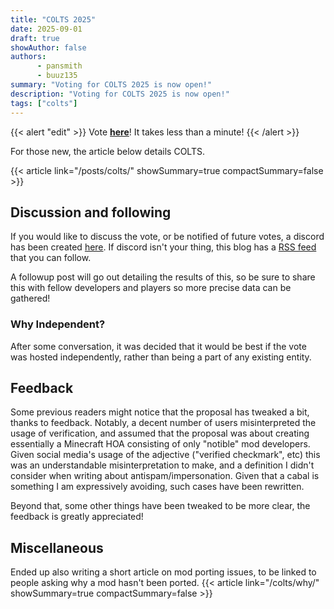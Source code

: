 ```yaml
---
title: "COLTS 2025"
date: 2025-09-01
draft: true
showAuthor: false
authors:
      - pansmith
      - buuz135
summary: "Voting for COLTS 2025 is now open!"
description: "Voting for COLTS 2025 is now open!"
tags: ["colts"]
---
```


{{< alert "edit" >}}
Vote **[here](https://forms.gle/uRtvjeCVKFHoJVra6)**! It takes less than a minute!
{{< /alert >}}

For those new, the article below details COLTS.

{{< article link="/posts/colts/" showSummary=true compactSummary=false >}}

## Discussion and following 
If you would like to discuss the vote, or be notified of future votes, a discord has been created [here](https://discord.gg/34KNtwBZ56). If discord isn't your thing, this blog has a [RSS feed](https://thepansmith.github.io/index.xml) that you can follow.

A followup post will go out detailing the results of this, so be sure to share this with fellow developers and players so more precise data can be gathered!

### Why Independent?
After some conversation, it was decided that it would be best if the vote was hosted independently, rather than being a part of any existing entity. 

## Feedback
Some previous readers might notice that the proposal has tweaked a bit, thanks to feedback. Notably, a decent number of users misinterpreted the usage of verification, and assumed that the proposal was about creating essentially a Minecraft HOA consisting of only "notible" mod developers. Given social media's usage of the adjective ("verified checkmark", etc) this was an understandable misinterpretation to make, and a definition I didn't consider when writing about antispam/impersonation. Given that a cabal is something I am expressively avoiding, such cases have been rewritten.

Beyond that, some other things have been tweaked to be more clear, the feedback is greatly appreciated!

## Miscellaneous

Ended up also writing a short article on mod porting issues, to be linked to people asking why a mod hasn't been ported.
{{< article link="/colts/why/" showSummary=true compactSummary=false >}}